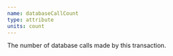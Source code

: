 ```yaml
---
name: databaseCallCount
type: attribute
units: count
---
```


The number of database calls made by this transaction.